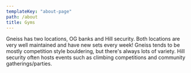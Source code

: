 ```yaml
---
templateKey: "about-page"
path: /about
title: Gyms
---
```


Gneiss has two locations, OG banks and Hill security. Both locations are very well maintained and have new sets every week! Gneiss tends to be mostly competition style bouldering, but there's always lots of variety. Hill security often hosts events such as climbing competitions and community gatherings/parties.
